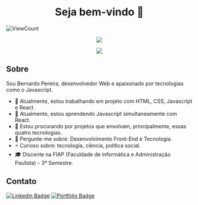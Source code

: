 <h1 align="center">
  Seja bem-vindo 👋  
</h1>

![ViewCount](https://views.whatilearened.today/views/github/BernardoOficial/views.svg)

<p align="center">
  <img align="center" src="https://github-readme-stats.vercel.app/api?username=BernardoOficial&hide=issues&show_icons=true&count_private=true&show_icons=true&include_all_commits=true&theme=dracula">
</p>
<p align="center">
  <img align="center" src="https://github-readme-stats.vercel.app/api/top-langs/?username=BernardoOficial&langs_count=9&layout=compact&hide=HASKELL,PYTHON&text_colorFFFFFF)](https://github.com/BernardoOficial/github-readme-stats&theme=dracula">
</p>

## Sobre

Sou Bernardo Pereira, desenvolvedor Web e apaixonado por tecnologias como o Javascript. 

- 🔭 Atualmente, estou trabalhando em projeto com HTML, CSS, Javascript e React.
- 🌱 Atualmente, estou aprendendo Javascript simultaneamente com React.
- 👯 Estou procurando por projetos que envolvam, principalmente, essas quatro tecnologias.
- 💬 Pergunte-me sobre: Desenvolvimento Front-End e Tecnologia.
- ⚡ Curioso sobre: tecnologia, ciência, política social.
- 🎓 Discente na FIAP (Faculdade de informática e Administração Paulista) - 3º Semestre.


## Contato

<p>
<a href="https://www.linkedin.com/in/bernardo-pereira-oliveira/" target="blank"><img alt="Linkedin Badge" src="https://img.shields.io/badge/-BernardoOficial-563D7C?style=flat-square&logo=Linkedin&logoColor=white&link=https://www.linkedin.com/in/bernardo-pereira-oliveira/"/></a>
<a href="https://bernardo-portifolio.netlify.app/" target="blank"><img alt="Portfólio Badge" src="https://img.shields.io/badge/-Portfólio-blue?style=flat-square&logo=google-chrome&logoColor=white&link=https://bernardo-portifolio.netlify.app/"/></a>
</p>
